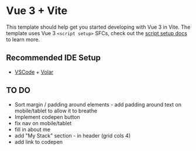 # Vue 3 + Vite

This template should help get you started developing with Vue 3 in Vite. The template uses Vue 3 `<script setup>` SFCs, check out the [script setup docs](https://v3.vuejs.org/api/sfc-script-setup.html#sfc-script-setup) to learn more.

## Recommended IDE Setup

- [VSCode](https://code.visualstudio.com/) + [Volar](https://marketplace.visualstudio.com/items?itemName=johnsoncodehk.volar)


## TO DO

- Sort margin / padding around elements - add padding around text on mobile/tablet to allow it to breathe
- Implement codepen button
- fix nav on mobile/tablet
- fill in about me
- add "My Stack" section - in header (grid cols 4)
- add link to codepen